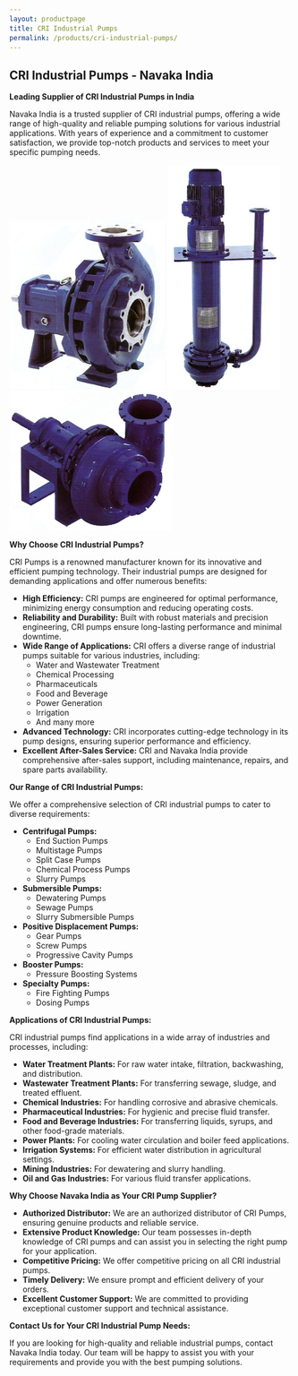 ```yaml
---
layout: productpage
title: CRI Industrial Pumps
permalink: /products/cri-industrial-pumps/
---
```


## CRI Industrial Pumps - Navaka India

**Leading Supplier of CRI Industrial Pumps in India**

Navaka India is a trusted supplier of CRI industrial pumps, offering a wide range of high-quality and reliable pumping solutions for various industrial applications. With years of experience and a commitment to customer satisfaction, we provide top-notch products and services to meet your specific pumping needs.

![CRI Industrial Pumps – Model 1](/assets/img/cri1.jpg "CRI Industrial Pumps Model 1")
![CRI Industrial Pumps – Model 2](/assets/img/cri2.jpg "CRI Industrial Pumps Model 2")
![CRI Industrial Pumps – Close Up](/assets/img/cri3.jpg "Close-up of CRI Industrial Pumps")

**Why Choose CRI Industrial Pumps?**

CRI Pumps is a renowned manufacturer known for its innovative and efficient pumping technology. Their industrial pumps are designed for demanding applications and offer numerous benefits:

* **High Efficiency:** CRI pumps are engineered for optimal performance, minimizing energy consumption and reducing operating costs.
* **Reliability and Durability:** Built with robust materials and precision engineering, CRI pumps ensure long-lasting performance and minimal downtime.
* **Wide Range of Applications:** CRI offers a diverse range of industrial pumps suitable for various industries, including:
    * Water and Wastewater Treatment
    * Chemical Processing
    * Pharmaceuticals
    * Food and Beverage
    * Power Generation
    * Irrigation
    * And many more
* **Advanced Technology:** CRI incorporates cutting-edge technology in its pump designs, ensuring superior performance and efficiency.
* **Excellent After-Sales Service:** CRI and Navaka India provide comprehensive after-sales support, including maintenance, repairs, and spare parts availability.

**Our Range of CRI Industrial Pumps:**

We offer a comprehensive selection of CRI industrial pumps to cater to diverse requirements:

* **Centrifugal Pumps:**
    * End Suction Pumps
    * Multistage Pumps
    * Split Case Pumps
    * Chemical Process Pumps
    * Slurry Pumps
* **Submersible Pumps:**
    * Dewatering Pumps
    * Sewage Pumps
    * Slurry Submersible Pumps
* **Positive Displacement Pumps:**
    * Gear Pumps
    * Screw Pumps
    * Progressive Cavity Pumps
* **Booster Pumps:**
    * Pressure Boosting Systems
* **Specialty Pumps:**
    * Fire Fighting Pumps
    * Dosing Pumps

**Applications of CRI Industrial Pumps:**

CRI industrial pumps find applications in a wide array of industries and processes, including:

* **Water Treatment Plants:** For raw water intake, filtration, backwashing, and distribution.
* **Wastewater Treatment Plants:** For transferring sewage, sludge, and treated effluent.
* **Chemical Industries:** For handling corrosive and abrasive chemicals.
* **Pharmaceutical Industries:** For hygienic and precise fluid transfer.
* **Food and Beverage Industries:** For transferring liquids, syrups, and other food-grade materials.
* **Power Plants:** For cooling water circulation and boiler feed applications.
* **Irrigation Systems:** For efficient water distribution in agricultural settings.
* **Mining Industries:** For dewatering and slurry handling.
* **Oil and Gas Industries:** For various fluid transfer applications.

**Why Choose Navaka India as Your CRI Pump Supplier?**

* **Authorized Distributor:** We are an authorized distributor of CRI Pumps, ensuring genuine products and reliable service.
* **Extensive Product Knowledge:** Our team possesses in-depth knowledge of CRI pumps and can assist you in selecting the right pump for your application.
* **Competitive Pricing:** We offer competitive pricing on all CRI industrial pumps.
* **Timely Delivery:** We ensure prompt and efficient delivery of your orders.
* **Excellent Customer Support:** We are committed to providing exceptional customer support and technical assistance.

**Contact Us for Your CRI Industrial Pump Needs:**

If you are looking for high-quality and reliable industrial pumps, contact Navaka India today. Our team will be happy to assist you with your requirements and provide you with the best pumping solutions.